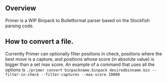 ## Overview
Primer is a WIP Binpack to Bulletformat parser based on the Stockfish parsing code.

## How to convert a file.
Currently Primer can optionally filter positions in check, positions where the best move is a capture, and positions whose score (in absolute value) is bigger than a set max score.
An example of a command that uses all the options is 
`./primer convert binpackname.binpack desiredbinname.bin --filter-in-check --filter-captures --max-score 10000`
